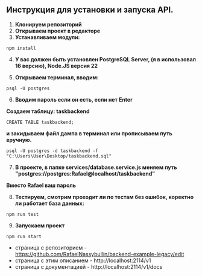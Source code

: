 
## Инструкция для установки и запуска API. 

1) **Клонируем репозиторий**
2) **Открываем проект в редакторе**
3) **Устанавливаем модули:** 
```
npm install
```
4) **У вас должен быть установлен PostgreSQL Server, (я в использовал 16 версию), Node.JS версия 22**

5) **Открываем терминал, вводим:**
```
psql -U postgres 
```
6) **Вводим пароль если он есть, если нет Enter**

**Создаем таблицу: taskbackend**
```
CREATE TABLE taskbackend;
```
**и закидываем файл дампа в терминал или прописываем путь вручную.**
```
psql -U postgres -d taskbackend -f "C:\Users\User\Desktop/taskbackend.sql"
```
7) **В проекте, в папке services/database.service.js меняем путь "postgres://postgres:Rafael@localhost/taskbackend"** 
 
**Вместо Rafael ваш пароль**

8) **Тестируем, смотрим проходит ли по тестам без ошибок, коректно ли работает база данных:**
```
npm run test
```
9) **Запускаем проект**
```
npm run start
```

* страница с репозиторием - https://github.com/RafaelNassybullin/backend-example-legacy/edit
* страница с этим описанием - http://localhost:2114/v1
* страница с документацией - http://localhost:2114/v1/docs

